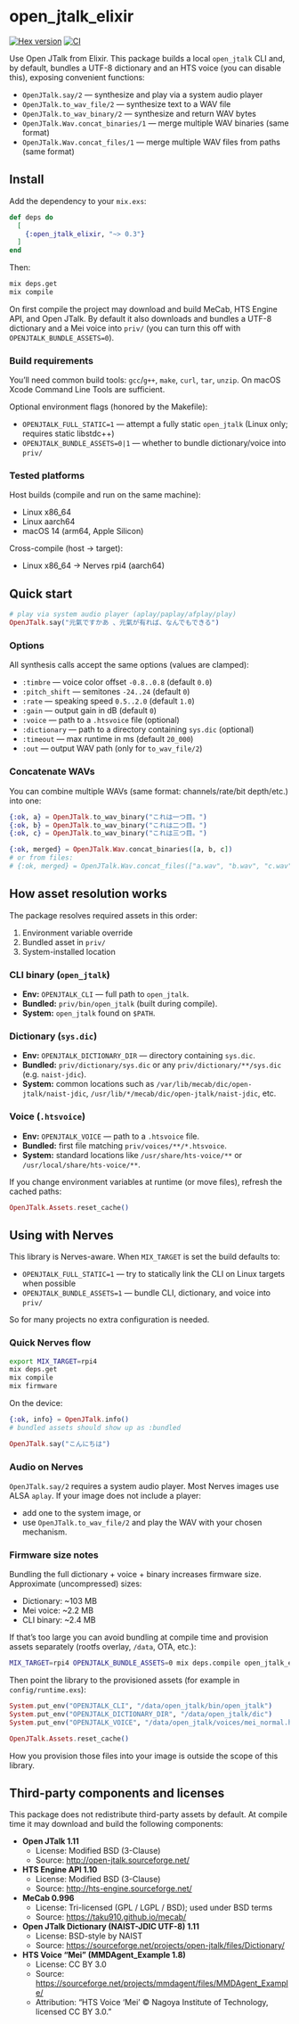 # open_jtalk_elixir

[![Hex version](https://img.shields.io/hexpm/v/open_jtalk_elixir.svg "Hex version")](https://hex.pm/packages/open_jtalk_elixir)
[![CI](https://github.com/mnishiguchi/open_jtalk_elixir/actions/workflows/ci.yml/badge.svg)](https://github.com/mnishiguchi/open_jtalk_elixir/actions/workflows/ci.yml)

<!-- MODULEDOC -->

Use Open JTalk from Elixir. This package builds a local `open_jtalk` CLI and,
by default, bundles a UTF-8 dictionary and an HTS voice (you can disable this),
exposing convenient functions:

- `OpenJTalk.say/2` — synthesize and play via a system audio player
- `OpenJTalk.to_wav_file/2` — synthesize text to a WAV file
- `OpenJTalk.to_wav_binary/2` — synthesize and return WAV bytes
- `OpenJTalk.Wav.concat_binaries/1` — merge multiple WAV binaries (same format)
- `OpenJTalk.Wav.concat_files/1` — merge multiple WAV files from paths (same format)

## Install

Add the dependency to your `mix.exs`:

```elixir
def deps do
  [
    {:open_jtalk_elixir, "~> 0.3"}
  ]
end
```

Then:

```bash
mix deps.get
mix compile
```

On first compile the project may download and build MeCab, HTS Engine API,
and Open JTalk. By default it also downloads and bundles a UTF-8 dictionary
and a Mei voice into `priv/` (you can turn this off with
`OPENJTALK_BUNDLE_ASSETS=0`).

### Build requirements

You’ll need common build tools: `gcc`/`g++`, `make`, `curl`, `tar`, `unzip`.
On macOS Xcode Command Line Tools are sufficient.

Optional environment flags (honored by the Makefile):

- `OPENJTALK_FULL_STATIC=1` — attempt a fully static `open_jtalk` (Linux only; requires static libstdc++)
- `OPENJTALK_BUNDLE_ASSETS=0|1` — whether to bundle dictionary/voice into `priv/`

### Tested platforms

Host builds (compile and run on the same machine):

- Linux x86_64
- Linux aarch64
- macOS 14 (arm64, Apple Silicon)

Cross-compile (host → target):

- Linux x86_64 → Nerves rpi4 (aarch64)

## Quick start

```elixir
# play via system audio player (aplay/paplay/afplay/play)
OpenJTalk.say("元氣ですかあ 、元氣が有れば、なんでもできる")
```

### Options

All synthesis calls accept the same options (values are clamped):

- `:timbre` — voice color offset `-0.8..0.8` (default `0.0`)
- `:pitch_shift` — semitones `-24..24` (default `0`)
- `:rate` — speaking speed `0.5..2.0` (default `1.0`)
- `:gain` — output gain in dB (default `0`)
- `:voice` — path to a `.htsvoice` file (optional)
- `:dictionary` — path to a directory containing `sys.dic` (optional)
- `:timeout` — max runtime in ms (default `20_000`)
- `:out` — output WAV path (only for `to_wav_file/2`)

### Concatenate WAVs

You can combine multiple WAVs (same format: channels/rate/bit depth/etc.) into one:

```elixir
{:ok, a} = OpenJTalk.to_wav_binary("これは一つ目。")
{:ok, b} = OpenJTalk.to_wav_binary("これは二つ目。")
{:ok, c} = OpenJTalk.to_wav_binary("これは三つ目。")

{:ok, merged} = OpenJTalk.Wav.concat_binaries([a, b, c])
# or from files:
# {:ok, merged} = OpenJTalk.Wav.concat_files(["a.wav", "b.wav", "c.wav"])
```

<!-- MODULEDOC -->

## How asset resolution works

The package resolves required assets in this order:

1. Environment variable override
2. Bundled asset in `priv/`
3. System-installed location

### CLI binary (`open_jtalk`)

- **Env:** `OPENJTALK_CLI` — full path to `open_jtalk`.
- **Bundled:** `priv/bin/open_jtalk` (built during compile).
- **System:** `open_jtalk` found on `$PATH`.

### Dictionary (`sys.dic`)

- **Env:** `OPENJTALK_DICTIONARY_DIR` — directory containing `sys.dic`.
- **Bundled:** `priv/dictionary/sys.dic` or any `priv/dictionary/**/sys.dic` (e.g. `naist-jdic`).
- **System:** common locations such as `/var/lib/mecab/dic/open-jtalk/naist-jdic`,
  `/usr/lib/*/mecab/dic/open-jtalk/naist-jdic`, etc.

### Voice (`.htsvoice`)

- **Env:** `OPENJTALK_VOICE` — path to a `.htsvoice` file.
- **Bundled:** first file matching `priv/voices/**/*.htsvoice`.
- **System:** standard locations like `/usr/share/hts-voice/**` or `/usr/local/share/hts-voice/**`.

If you change environment variables at runtime (or move files), refresh the
cached paths:

```elixir
OpenJTalk.Assets.reset_cache()
```

## Using with Nerves

This library is Nerves-aware. When `MIX_TARGET` is set the build defaults to:

- `OPENJTALK_FULL_STATIC=1` — try to statically link the CLI on Linux targets when possible
- `OPENJTALK_BUNDLE_ASSETS=1` — bundle CLI, dictionary, and voice into `priv/`

So for many projects no extra configuration is needed.

### Quick Nerves flow

```bash
export MIX_TARGET=rpi4
mix deps.get
mix compile
mix firmware
```

On the device:

```elixir
{:ok, info} = OpenJTalk.info()
# bundled assets should show up as :bundled

OpenJTalk.say("こんにちは")
```

### Audio on Nerves

`OpenJTalk.say/2` requires a system audio player. Most Nerves images use ALSA
`aplay`. If your image does not include a player:

- add one to the system image, or
- use `OpenJTalk.to_wav_file/2` and play the WAV with your chosen mechanism.

### Firmware size notes

Bundling the full dictionary + voice + binary increases firmware size. Approximate
(uncompressed) sizes:

- Dictionary: ~103 MB
- Mei voice: ~2.2 MB
- CLI binary: ~2.4 MB

If that’s too large you can avoid bundling at compile time and provision assets
separately (rootfs overlay, `/data`, OTA, etc.):

```bash
MIX_TARGET=rpi4 OPENJTALK_BUNDLE_ASSETS=0 mix deps.compile open_jtalk_elixir
```

Then point the library to the provisioned assets (for example in
`config/runtime.exs`):

```elixir
System.put_env("OPENJTALK_CLI", "/data/open_jtalk/bin/open_jtalk")
System.put_env("OPENJTALK_DICTIONARY_DIR", "/data/open_jtalk/dic")
System.put_env("OPENJTALK_VOICE", "/data/open_jtalk/voices/mei_normal.htsvoice")

OpenJTalk.Assets.reset_cache()
```

How you provision those files into your image is outside the scope of this
library.

## Third-party components and licenses

This package does not redistribute third-party assets by default.
At compile time it may download and build the following components:

- **Open JTalk 1.11**
  - License: Modified BSD (3-Clause)
  - Source: http://open-jtalk.sourceforge.net/
- **HTS Engine API 1.10**
  - License: Modified BSD (3-Clause)
  - Source: http://hts-engine.sourceforge.net/
- **MeCab 0.996**
  - License: Tri-licensed (GPL / LGPL / BSD); used under BSD terms
  - Source: https://taku910.github.io/mecab/
- **Open JTalk Dictionary (NAIST-JDIC UTF-8) 1.11**
  - License: BSD-style by NAIST
  - Source: https://sourceforge.net/projects/open-jtalk/files/Dictionary/
- **HTS Voice “Mei” (MMDAgent_Example 1.8)**
  - License: CC BY 3.0
  - Source: https://sourceforge.net/projects/mmdagent/files/MMDAgent_Example/
  - Attribution: “HTS Voice ‘Mei’ © Nagoya Institute of Technology, licensed CC BY 3.0.”
